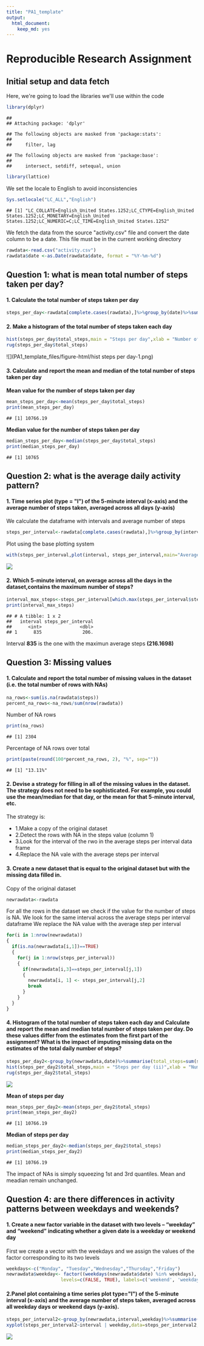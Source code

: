 ```yaml
---
title: "PA1_template"
output: 
  html_document: 
    keep_md: yes
---
```




Reproducible Research Assignment
========================

## Initial setup and data fetch
Here, we're going to load the libraries we'll use within the code


```r
library(dplyr)
```

```
## 
## Attaching package: 'dplyr'
```

```
## The following objects are masked from 'package:stats':
## 
##     filter, lag
```

```
## The following objects are masked from 'package:base':
## 
##     intersect, setdiff, setequal, union
```

```r
library(lattice)
```

We set the locale to English to avoid inconsistencies  

```r
Sys.setlocale("LC_ALL","English")
```

```
## [1] "LC_COLLATE=English_United States.1252;LC_CTYPE=English_United States.1252;LC_MONETARY=English_United States.1252;LC_NUMERIC=C;LC_TIME=English_United States.1252"
```

We fetch the data from the source "activity.csv" file and convert the date column to be a date. 
This file must be in the current working directory

```r
rawdata<-read.csv("activity.csv")
rawdata$date <-as.Date(rawdata$date, format = "%Y-%m-%d")
```

## Question 1: what is mean total number of steps taken per day?  
#### 1. Calculate the total number of steps taken per day

```r
steps_per_day<-rawdata[complete.cases(rawdata),]%>%group_by(date)%>%summarise(total_steps=sum(steps,na.rm=TRUE))
```
#### 2. Make a histogram of the total number of steps taken each day  

```r
hist(steps_per_day$total_steps,main = "Steps per day",xlab = "Number of steps", ylab = "Frequency",col=3,breaks=50)
rug(steps_per_day$total_steps)
```

![](PA1_template_files/figure-html/hist steps per day-1.png)<!-- -->

#### 3. Calculate and report the mean and median of the total number of steps taken per day  
**Mean value for the number of steps taken per day**

```r
mean_steps_per_day<-mean(steps_per_day$total_steps)
print(mean_steps_per_day)
```

```
## [1] 10766.19
```
**Median value for the number of steps taken per day**

```r
median_steps_per_day<-median(steps_per_day$total_steps)
print(median_steps_per_day)
```

```
## [1] 10765
```

## Question 2: what is the average daily activity pattern?

#### 1. Time series plot (type = "l") of the 5-minute interval (x-axis) and the average number of steps taken, averaged across all days (y-axis)

We calculate the dataframe with intervals and average number of steps

```r
steps_per_interval<-rawdata[complete.cases(rawdata),]%>%group_by(interval)%>%summarise(steps_per_interval=mean(steps,na.rm=TRUE))
```
Plot using the base plotting system

```r
with(steps_per_interval,plot(interval, steps_per_interval,main="Average steps per time interval", type="l"))
```

![](PA1_template_files/figure-html/plot_steps_per_interval-1.png)<!-- -->

#### 2. Which 5-minute interval, on average across all the days in the dataset,contains the maximum number of steps?

```r
interval_max_steps<-steps_per_interval[which.max(steps_per_interval$steps_per_interval),]
print(interval_max_steps)
```

```
## # A tibble: 1 x 2
##   interval steps_per_interval
##      <int>              <dbl>
## 1      835               206.
```
   
Interval **835** is the one with the maximun average steps **(216.1698)**


## Question 3: Missing values
#### 1. Calculate and report the total number of missing values in the dataset (i.e. the total number of rows with NAs)

```r
na_rows<-sum(is.na(rawdata$steps))
percent_na_rows<-na_rows/sum(nrow(rawdata))
```
Number of NA rows

```r
print(na_rows)
```

```
## [1] 2304
```
Percentage of NA rows over total

```r
print(paste(round(100*percent_na_rows, 2), "%", sep=""))
```

```
## [1] "13.11%"
```
#### 2. Devise a strategy for filling in all of the missing values in the dataset. The strategy does not need to be sophisticated. For example, you could use the mean/median for that day, or the mean for that 5-minute interval, etc.

The strategy is:  
- 1.Make a copy of the original dataset  
- 2.Detect the rows with NA in the steps value (column 1)  
- 3.Look for the interval of the rwo in the average steps per interval data frame  
- 4.Replace the NA vale with the average steps per interval  

#### 3. Create a new dataset that is equal to the original dataset but with the missing data filled in.

Copy of the original dataset

```r
newrawdata<-rawdata
```
For all the rows in the dataset we check if the value for the number of steps is NA.
We look for the same interval across the average steps per interval dataframe
We replace the NA value with the average step per interval

```r
for(i in 1:nrow(newrawdata))
{
  if(is.na(newrawdata[i,1])==TRUE)
  {
    for(j in 1:nrow(steps_per_interval))
    {
      if(newrawdata[i,3]==steps_per_interval[j,1])
      {
        newrawdata[i, 1] <- steps_per_interval[j,2]
        break 
      }
    }
  }
}
```

#### 4. Histogram of the total number of steps taken each day and Calculate and report the mean and median total number of steps taken per day. Do these values differ from the estimates from the first part of the assignment? What is the impact of imputing missing data on the estimates of the total daily number of steps?

```r
steps_per_day2<-group_by(newrawdata,date)%>%summarise(total_steps=sum(steps,na.rm=TRUE))
hist(steps_per_day2$total_steps,main = "Steps per day (ii)",xlab = "Number of steps", ylab = "Frequency",col=3,breaks=50)
rug(steps_per_day2$total_steps)
```

![](PA1_template_files/figure-html/hist_number_of_steps_per_day_wo_NAs-1.png)<!-- -->

**Mean of steps per day**

```r
mean_steps_per_day2<-mean(steps_per_day2$total_steps)
print(mean_steps_per_day2)
```

```
## [1] 10766.19
```
**Median of steps per day**

```r
median_steps_per_day2<-median(steps_per_day2$total_steps)
print(median_steps_per_day2)
```

```
## [1] 10766.19
```

The impact of NAs is simply squeezing 1st and 3rd quantiles. Mean and meadian remain unchanged.


## Question 4: are there differences in activity patterns between weekdays and weekends?

#### 1. Create a new factor variable in the dataset with two levels – “weekday” and “weekend” indicating whether a given date is a weekday or weekend day

First we create a vector with the weekdays and we assign the values of the factor corresponding to its two levels

```r
weekdays<-c("Monday", "Tuesday","Wednesday","Thursday","Friday")
newrawdata$weekday<- factor((weekdays(newrawdata$date) %in% weekdays),
                    levels=c(FALSE, TRUE), labels=c('weekend', 'weekday'))
```
#### 2.Panel plot containing a time series plot type="l") of the 5-minute interval (x-axis) and the average number of steps taken, averaged across all weekday days or weekend days (y-axis).

```r
steps_per_interval2<-group_by(newrawdata,interval,weekday)%>%summarise(steps_per_interval2=mean(steps,na.rm=TRUE))
xyplot(steps_per_interval2~interval | weekday,data=steps_per_interval2,layout=c(1,2),type="l",ylab = "Number of steps",xlab="Interval")
```

![](PA1_template_files/figure-html/plot_steps_inteval_split_by_weekday-1.png)<!-- -->

